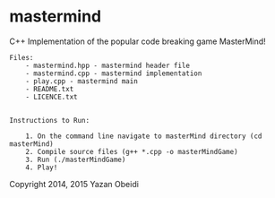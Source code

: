 # mastermind
C++ Implementation of the popular code breaking game MasterMind!

	Files:
		- mastermind.hpp - mastermind header file
		- mastermind.cpp - mastermind implementation
		- play.cpp - mastermind main
		- README.txt
		- LICENCE.txt


	Instructions to Run:
		
		1. On the command line navigate to masterMind directory (cd masterMind)
		2. Compile source files (g++ *.cpp -o masterMindGame)
		3. Run (./masterMindGame)
		4. Play!

Copyright 2014, 2015 Yazan Obeidi
